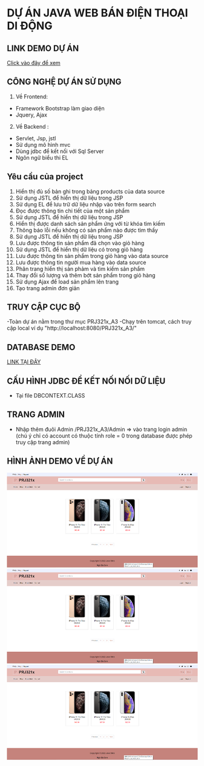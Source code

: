 # DỰ ÁN JAVA WEB BÁN ĐIỆN THOẠI DI ĐỘNG
## LINK DEMO DỰ ÁN
[Click vào đây để xem](https://prj321-sonnb-project.herokuapp.com/)

## CÔNG NGHỆ DỰ ÁN SỬ DỤNG
 1. Về Frontend:
 -  Framework Bootstrap làm giao diện 
 -  Jquery, Ajax 
 2. Về Backend :
- Servlet, Jsp, jstl
- Sử dụng mô hình mvc 
- Dùng jdbc để kết nối với Sql Server
- Ngôn ngữ biểu thi EL

## Yêu cầu của project
1. Hiển thị đủ số bản ghi trong bảng products của data source 
2. Sử dụng JSTL để hiển thị dữ liệu trong JSP
3. Sử dụng EL để lưu trữ dữ liệu nhập vào trên form search
4. Đọc được thông tin chi tiết của một sản phẩm
5. Sử dụng JSTL để hiển thị dữ liệu trong JSP
6. Hiển thị được danh sách sản phẩm ứng với từ khóa tìm kiếm
7. Thông báo lỗi nếu không có sản phẩm nào được tìm thấy
8. Sử dụng JSTL để hiển thị dữ liệu trong JSP
9. Lưu được thông tin sản phẩm đã chọn vào giỏ hàng
10. Sử dụng JSTL để hiển thị dữ liệu có trong giỏ hàng
11. Lưu được thông tin sản phẩm trong giỏ hàng vào data source
12. Lưu được thông tin người mua hàng vào data source
13. Phân trang hiển thị sản phảm và tìm kiếm sản phẩm
14. Thay đổi số lượng và thêm bớt sản phẩm trong giỏ hàng
15. Sử dụng Ajax để load sản phẩm lên trang
16. Tạo trang admin đơn giản

## TRUY CẬP CỤC BỘ
-Toàn dự án nằm trong thư mục PRJ321x_A3
-Chạy trên tomcat, cách truy cập local ví dụ "http://localhost:8080/PRJ321x_A3/"

## DATABASE DEMO
[LINK TẠI ĐÂY](https://github.com/sonnb96/PRJ321x_A3_JAVA_WEB/blob/main/ShoppingDB.sql)

## CẤU HÌNH JDBC ĐỂ KẾT NỐI NỐI DỮ LIỆU 
- Tại file DBCONTEXT.CLASS

## TRANG ADMIN
- Nhập thêm đuôi Admin /PRJ321x_A3/Admin => vào trang login admin (chú ý chỉ có account có thuộc tính role = 0 trong database được phép truy cập trang admin)

## HÌNH ẢNH DEMO VỀ DỰ ÁN
![Home](https://github.com/sonnb96/PRJ321x_A3_JAVA_WEB/blob/main/HomeGui.png)
![Detail product](https://github.com/sonnb96/PRJ321x_A3_JAVA_WEB/blob/main/HomeGui.png)
![Order](https://github.com/sonnb96/PRJ321x_A3_JAVA_WEB/blob/main/HomeGui.png)
